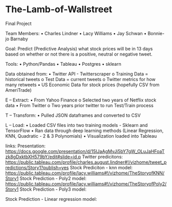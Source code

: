 # The-Lamb-of-Wallstreet
Final Project

Team Members: 
•	Charles Lindner
•	Lacy Williams
•	Jay Schwan
•	Bonnie-jo Barnaby

Goal:  Predict (Predictive Analysis) what stock prices will be in 13 days based on whether or not there is a positive, neutral or negative tweet.

Tools: 
•	Python/Pandas
•	Tableau
•	Postgres
•	sklearn

Data obtained from: 
•	Twitter API - Twitterscraper
o	Training Data = historical tweets
o	Test Data = current tweets
o	Twitter metrics for how many retweets
•	US Economic Data for stock prices (hopefully CSV from AmeriTrade) 

E – Extract:
•	From Yahoo Finance
o	Selected two years of Netflix stock data 
•	From Twitter
o	Two years prior twitter to run Test/Train process

T – Transform:
•	Pulled JSON dataframes and converted to CSV

L – Load:
•	Loaded CSV files into two training models - Sklearn and TensorFlow
•	Ran data through deep learning methods (Linear Regression, KNN, Quadratic - 2 & 3 Polynomials)
•	Visualization loaded into Tableau

links:
Presentation: </br>
https://docs.google.com/presentation/d/15IJaAgMvJi5bY7gW_OLuJaHFoaTzk8gDxktbXH579bY/edit#slide=id.p
Twitter predicitons: </br>
https://public.tableau.com/profile/charles.august.lindner#!/vizhome/tweet_predictions/Story1?publish=yes
Stock Prediciton - knn model:
https://public.tableau.com/profile/lacy.williams#!/vizhome/TheStoryofKNN/Story1
Stock Prediction - Poly2 model:
https://public.tableau.com/profile/lacy.williams#!/vizhome/TheStoryofPoly2/Story1
Stock Prediction - Poly3 model:

Stock Prediction - Linear regression model:

